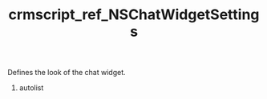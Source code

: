 ﻿---
title: crmscript_ref_NSChatWidgetSettings
description: NSChatWidgetSettings
intellisense: Void.NSChatWidgetSettings
keywords: NSChatWidgetSettings
so.topic: reference
---

Defines the look of the chat widget.

1. autolist 


